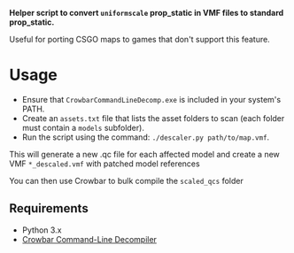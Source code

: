 **Helper script to convert `uniformscale` prop_static in VMF files to standard prop_static.**

Useful for porting CSGO maps to games that don't support this feature.

# Usage
- Ensure that `CrowbarCommandLineDecomp.exe` is included in your system's PATH.
- Create an `assets.txt` file that lists the asset folders to scan (each folder must contain a `models` subfolder).
- Run the script using the command: `./descaler.py path/to/map.vmf`.

This will generate a new .qc file for each affected model and create a new VMF `*_descaled.vmf` with patched model references

You can then use Crowbar to bulk compile the `scaled_qcs` folder 

## Requirements

- Python 3.x
- [Crowbar Command-Line Decompiler](https://github.com/UltraTechX/Crowbar-Command-Line)
